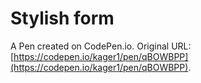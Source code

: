 # Stylish form

A Pen created on CodePen.io. Original URL: [https://codepen.io/kager1/pen/qBOWBPP](https://codepen.io/kager1/pen/qBOWBPP).


